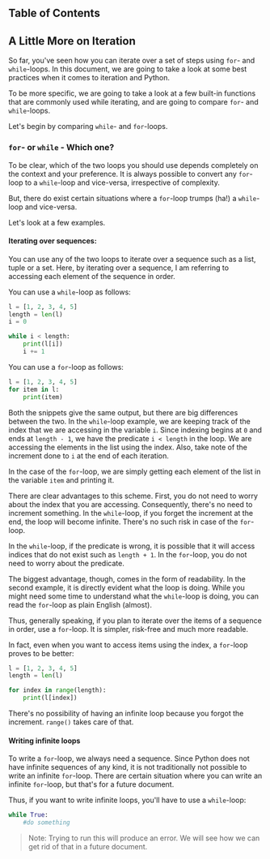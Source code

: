 ## Table of Contents

## A Little More on Iteration

So far, you've seen how you can iterate over a set of steps using `for`- and `while`-loops. In this document, we are going to take a look at some best practices when it comes to iteration and Python.

To be more specific, we are going to take a look at a few built-in functions that are commonly used while iterating, and are going to compare `for`- and `while`-loops.

Let's begin by comparing `while`- and `for`-loops.

### `for`- or `while` - Which one?

To be clear, which of the two loops you should use depends completely on the context and your preference. It is always possible to convert any `for`-loop to a `while`-loop and vice-versa, irrespective of complexity.

But, there do exist certain situations where a `for`-loop trumps (ha!) a `while`-loop and vice-versa.

Let's look at a few examples.

#### Iterating over sequences:

You can use any of the two loops to iterate over a sequence such as a list, tuple or a set. Here, by iterating over a sequence, I am referring to accessing each element of the sequence in order.

You can use a `while`-loop as follows:

```python 
l = [1, 2, 3, 4, 5]
length = len(l)
i = 0

while i < length:
    print(l[i])
    i += 1
```

You can use a `for`-loop as follows:

```python
l = [1, 2, 3, 4, 5]
for item in l:
    print(item)
```

Both the snippets give the same output, but there are big differences between the two. In the `while`-loop example, we are keeping track of the index that we are accessing in the variable `i`. Since indexing begins at `0` and ends at `length - 1`, we have the predicate `i < length` in the loop. We are accessing the elements in the list using the index. Also, take note of the increment done to `i` at the end of each iteration. 

In the case of the `for`-loop, we are simply getting each element of the list in the variable `item` and printing it. 

There are clear advantages to this scheme. First, you do not need to worry about the index that you are accessing. Consequently, there's no need to increment something. In the `while`-loop, if you forget the increment at the end, the loop will become infinite. There's no such risk in case of the `for`-loop.

In the `while`-loop, if the predicate is wrong, it is possible that it will access indices that do not exist such as `length + 1`. In the `for`-loop, you do not need to worry about the predicate.

The biggest advantage, though, comes in the form of readability. In the second example, it is directly evident what the loop is doing. While you might need some time to understand what the `while`-loop is doing, you can read the `for`-loop as plain English (almost).

Thus, generally speaking, if you plan to iterate over the items of a sequence in order, use a `for`-loop. It is simpler, risk-free and much more readable.

In fact, even when you want to access items using the index, a `for`-loop proves to be better:

```python
l = [1, 2, 3, 4, 5]
length = len(l)

for index in range(length):
    print(l[index])
```

There's no possibility of having an infinite loop because you forgot the increment. `range()` takes care of that.

#### Writing infinite loops

To write a `for`-loop, we always need a sequence. Since Python does not have infinite sequences of any kind, it is not traditionally not possible to write an infinite `for`-loop. There are certain situation where you can write an infinite `for`-loop, but that's for a future document.

Thus, if you want to write infinite loops, you'll have to use a `while`-loop:

```python
while True:
    #do something
```

> Note: Trying to run this will produce an error. We will see how we can get rid of that in a future document.